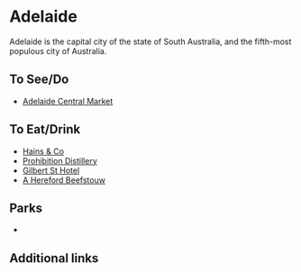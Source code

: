 # Adelaide

Adelaide is the capital city of the state of South Australia, and the fifth-most populous city of Australia.

## To See/Do

* [Adelaide Central Market](https://adelaidecentralmarket.com.au)

## To Eat/Drink

* [Hains & Co](https://hainsco.com.au)
* [Prohibition Distillery](https://prohibitionliquor.co)
* [Gilbert St Hotel](https://www.gilbertsthotel.com.au)
* [A Hereford Beefstouw](https://beefstouw.com/restaurants/adelaide-australien)

## Parks 

*

## Additional links

